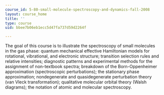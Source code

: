 ```yaml
---
course_id: 5-80-small-molecule-spectroscopy-and-dynamics-fall-2008
layout: course_home
title: ''
type: course
uid: bbee7b06eb1ecc5d47fa737d59d2264f

---
```

The goal of this course is to illustrate the spectroscopy of small molecules in the gas phase: quantum mechanical effective Hamiltonian models for rotational, vibrational, and electronic structure; transition selection rules and relative intensities; diagnostic patterns and experimental methods for the assignment of non-textbook spectra; breakdown of the Born-Oppenheimer approximation (spectroscopic perturbations); the stationary phase approximation; nondegenerate and quasidegenerate perturbation theory (van Vleck transformation); qualitative molecular orbital theory (Walsh diagrams); the notation of atomic and molecular spectroscopy.
